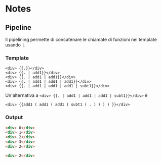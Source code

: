 # Notes

## Pipeline

Il pipelining permette di concatenare le chiamate di funzioni nei template usando `|`.

### Template

```gohtml
<div> {{.}}</div>
<div> {{. | add1}}</div>
<div> {{. | add1 | add1}}</div>
<div> {{. | add1 | add1 | add1}}</div>
<div> {{. | add1 | add1 | add1 | subt1}}</div>
```

Un'alternativa a `<div> {{. | add1 | add1 | add1 | subt1}}</div>` è

```Gohtml
<div> {{add1 ( add1 ( add1 ( subt1 ( . ) ) ) ) }}</div>
```

### Output

```html
<div> 0</div>
<div> 1</div>
<div> 2</div>
<div> 3</div>
<div> 2</div>

<div> 2</div>
```